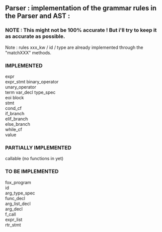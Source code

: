 ## Parser : implementation of the grammar rules in the Parser and AST :
### NOTE : This might not be 100% accurate ! But i'll try to keep it as accurate as possible.

Note : rules  xxx_kw   / id   / type    are already implemented through the "matchXXX" methods.

### IMPLEMENTED
 expr   
 expr_stmt
 binary_operator   
 unary_operator   
 term
 var_decl
 type_spec   
 eoi
 block   
 stmt   
 cond_cf   
 if_branch   
 elif_branch   
 else_branch   
 while_cf   
 value
### PARTIALLY IMPLEMENTED
 callable (no functions in yet)

### TO BE IMPLEMENTED   
 fox_program   
 id   
 arg_type_spec   
 func_decl   
 arg_list_decl   
 arg_decl   
 f_call   
 expr_list   
 rtr_stmt   
